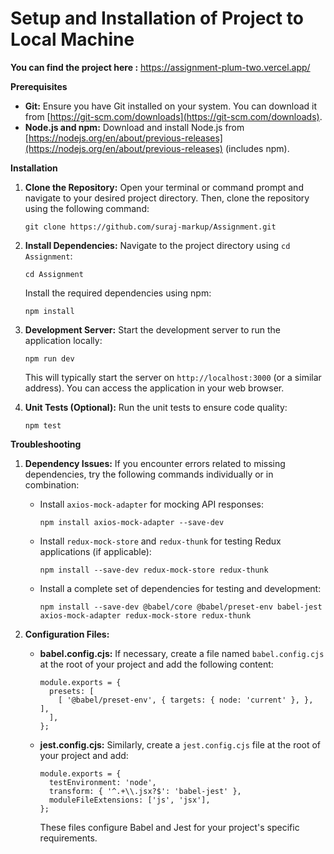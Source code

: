 # Setup and Installation of Project to Local Machine
**You can find the project here :** https://assignment-plum-two.vercel.app/

**Prerequisites**

-   **Git:** Ensure you have Git installed on your system. You can download it from [https://git-scm.com/downloads](https://git-scm.com/downloads).
-   **Node.js and npm:** Download and install Node.js from [https://nodejs.org/en/about/previous-releases](https://nodejs.org/en/about/previous-releases) (includes npm).

**Installation**

1.  **Clone the Repository:** Open your terminal or command prompt and navigate to your desired project directory. Then, clone the repository using the following command:
    

    
    ```
    git clone https://github.com/suraj-markup/Assignment.git
    ```
 
    
2.  **Install Dependencies:** Navigate to the project directory using `cd Assignment`:
    
 
    
    ```
    cd Assignment
    ```

    
    Install the required dependencies using npm:
    
 
    
    ```
    npm install
    ```
    
 
    
3.  **Development Server:** Start the development server to run the application locally:
    
    
    ```
    npm run dev
    ```
    
    
    This will typically start the server on `http://localhost:3000` (or a similar address). You can access the application in your web browser.
    
4.  **Unit Tests (Optional):** Run the unit tests to ensure code quality:
    
    
    
    ```
    npm test
    ```
    
    

**Troubleshooting**

1.  **Dependency Issues:** If you encounter errors related to missing dependencies, try the following commands individually or in combination:
    
    -   Install `axios-mock-adapter` for mocking API responses:
        
       
        
        ```
        npm install axios-mock-adapter --save-dev 
        ```
        
    
        
    -   Install `redux-mock-store` and `redux-thunk` for testing Redux applications (if applicable):
        
        
        
        ```
        npm install --save-dev redux-mock-store redux-thunk 
        ```
        
  
        
    -   Install a complete set of dependencies for testing and development:
        
        
        
        ```
        npm install --save-dev @babel/core @babel/preset-env babel-jest axios-mock-adapter redux-mock-store redux-thunk
        ```
     
        
2.  **Configuration Files:**
    
    -   **babel.config.cjs:** If necessary, create a file named `babel.config.cjs` at the root of your project and add the following content:
        
     
        ```
        module.exports = {
          presets: [
            [ '@babel/preset-env', { targets: { node: 'current' }, }, ],
          ],
        };
        ```
        
       
        
    -   **jest.config.cjs:** Similarly, create a `jest.config.cjs` file at the root of your project and add:
        
    
        
        ```
        module.exports = {
          testEnvironment: 'node',
          transform: { '^.+\\.jsx?$': 'babel-jest' },
          moduleFileExtensions: ['js', 'jsx'],
        };
        ```
      
        
        These files configure Babel and Jest for your project's specific requirements.